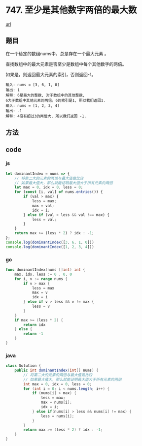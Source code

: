 # 747. 至少是其他数字两倍的最大数


[url](https://leetcode-cn.com/problems/largest-number-at-least-twice-of-others/)


## 题目
在一个给定的数组nums中，总是存在一个最大元素 。

查找数组中的最大元素是否至少是数组中每个其他数字的两倍。

如果是，则返回最大元素的索引，否则返回-1。


```
输入: nums = [3, 6, 1, 0]
输出: 1
解释: 6是最大的整数, 对于数组中的其他整数,
6大于数组中其他元素的两倍。6的索引是1, 所以我们返回1.
输入: nums = [1, 2, 3, 4]
输出: -1
解释: 4没有超过3的两倍大, 所以我们返回 -1.
```


## 方法


## code

### js

```js
let dominantIndex = nums => {
    // 将第二大的元素的两倍与最大值做比较
    // 如果最大值大，那么就能证明最大值大于所有元素的两倍
    let max = 0, idx = 0, less = 0;
    for (const [i, val] of nums.entries()) {
        if (val > max) {
            less = max;
            max = val;
            idx = i;
        } else if (val > less && val !== max) {
            less = val;
        }
    }
    return max >= (less * 2) ? idx : -1;
};
console.log(dominantIndex([3, 6, 1, 0]))
console.log(dominantIndex([1, 2, 3, 4]))
```

### go

```go
func dominantIndex(nums []int) int {
	max, idx, less := 0 , 0, 0
	for i, v := range nums {
		if v > max {
			less = max
			max = v
			idx = i
		} else if v > less && v != max {
			less = v
		}
	}
	if max >= (less * 2) {
		return idx
	} else {
		return -1
	}
}
```

### java

```java
class Solution {
    public int dominantIndex(int[] nums) {
        // 将第二大的元素的两倍与最大值做比较
        // 如果最大值大，那么就能证明最大值大于所有元素的两倍
        int max = 0, idx = 0, less = 0;
        for (int i = 0; i < nums.length; i++) {
            if (nums[i] > max) {
                less = max;
                max = nums[i];
                idx = i;
            } else if(nums[i] > less && nums[i] != max) {
                less = nums[i];
            }
        }
        return max >= (less * 2) ? idx : -1;
    }
}
```

